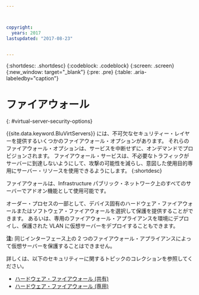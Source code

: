 ```yaml
---



copyright:
  years: 2017
lastupdated: "2017-08-23"


---
```


{:shortdesc: .shortdesc}
{:codeblock: .codeblock}
{:screen: .screen}
{:new_window: target="_blank"}
{:pre: .pre}
{:table: .aria-labeledby="caption"}


# ファイアウォール
{: #virtual-server-security-options}

{{site.data.keyword.BluVirtServers}} には、不可欠なセキュリティー・レイヤーを提供するいくつかのファイアウォール・オプションがあります。  それらのファイアウォール・オプションは、サービスを中断せずに、オンデマンドでプロビジョンされます。 ファイアウォール・サービスは、不必要なトラフィックがサーバーに到達しないようにして、攻撃の可能性を減らし、意図した使用目的専用にサーバー・リソースを使用できるようにします。
{:shortdesc}

ファイアウォールは、Infrastructure パブリック・ネットワーク上のすべてのサーバーでアドオン機能として使用可能です。

オーダー・プロセスの一部として、デバイス固有のハードウェア・ファイアウォールまたはソフトウェア・ファイアウォールを選択して保護を提供することができます。 あるいは、専用のファイアウォール・アプライアンスを環境にデプロイし、保護された VLAN に仮想サーバーをデプロイすることもできます。  

**注:** 同じインターフェース上の 2 つのファイアウォール・アプライアンスによって仮想サーバーを保護することはできません。 

詳しくは、以下のセキュリティーに関するトピックのコレクションを参照してください。

* [ハードウェア・ファイアウォール (共有)](../infrastructure/hardware-firewall-shared/getting-started.html)
* [ハードウェア・ファイアウォール (専用)](../infrastructure/hardware-firewall-dedicated/getting-started.html)
